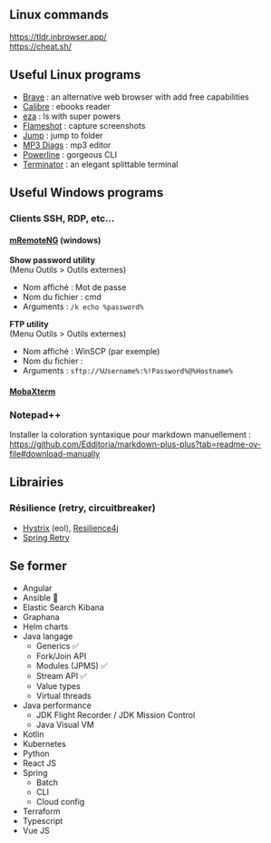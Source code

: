 ## Linux commands

https://tldr.inbrowser.app/ \
https://cheat.sh/

## Useful Linux programs

- [Brave](https://brave.com/) : an alternative web browser with add free capabilities
- [Calibre](https://calibre-ebook.com/) : ebooks reader
- [eza](https://github.com/eza-community/eza) : ls with super powers
- [Flameshot](https://flameshot.org/docs/installation/installation-linux/) : capture screenshots
- [Jump](https://github.com/gsamokovarov/jump) : jump to folder
- [MP3 Diags](https://mp3diags.sourceforge.net/) : mp3 editor
- [Powerline](https://github.com/powerline/powerline) : gorgeous CLI
- [Terminator](https://github.com/gnome-terminator/terminator) : an elegant splittable terminal

## Useful Windows programs

### Clients SSH, RDP, etc...

#### [mRemoteNG](https://github.com/mRemoteNG/mRemoteNG) (windows)

**Show password utility** \
(Menu Outils > Outils externes)
* Nom affiché : Mot de passe
* Nom du fichier : cmd
* Arguments : `/k echo %password%`

**FTP utility** \
(Menu Outils > Outils externes)
* Nom affiché : WinSCP (par exemple)
* Nom du fichier : <chemin vers WinSCP.exe>
* Arguments : `sftp://%Username%:%!Password%@%Hostname%`

#### [MobaXterm](https://mobaxterm.mobatek.net/)

### Notepad++

Installer la coloration syntaxique pour markdown manuellement : https://github.com/Edditoria/markdown-plus-plus?tab=readme-ov-file#download-manually

## Librairies

### Résilience (retry, circuitbreaker)
- [Hystrix](https://github.com/Netflix/Hystrix) (eol), [Resilience4j](https://github.com/resilience4j/resilience4j)
- [Spring Retry](https://github.com/spring-projects/spring-retry)


## Se former

- Angular
- Ansible 📓
- Elastic Search Kibana
- Graphana
- Helm charts
- Java langage
  * Generics :white_check_mark:
  * Fork/Join API
  * Modules (JPMS) :white_check_mark: 
  * Stream API :white_check_mark:
  * Value types
  * Virtual threads
- Java performance
  * JDK Flight Recorder / JDK Mission Control
  * Java Visual VM
- Kotlin
- Kubernetes
- Python
- React JS
- Spring
  * Batch
  * CLI
  * Cloud config
- Terraform
- Typescript
- Vue JS
